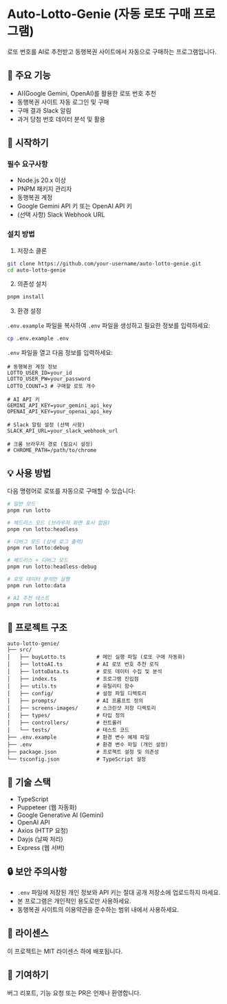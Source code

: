 # Auto-Lotto-Genie (자동 로또 구매 프로그램)

로또 번호를 AI로 추천받고 동행복권 사이트에서 자동으로 구매하는 프로그램입니다.

## 🎯 주요 기능

- AI(Google Gemini, OpenAI)를 활용한 로또 번호 추천
- 동행복권 사이트 자동 로그인 및 구매
- 구매 결과 Slack 알림
- 과거 당첨 번호 데이터 분석 및 활용

## 🚀 시작하기

### 필수 요구사항

- Node.js 20.x 이상
- PNPM 패키지 관리자
- 동행복권 계정
- Google Gemini API 키 또는 OpenAI API 키
- (선택 사항) Slack Webhook URL

### 설치 방법

1. 저장소 클론

```bash
git clone https://github.com/your-username/auto-lotto-genie.git
cd auto-lotto-genie
```

2. 의존성 설치

```bash
pnpm install
```

3. 환경 설정

`.env.example` 파일을 복사하여 `.env` 파일을 생성하고 필요한 정보를 입력하세요:

```bash
cp .env.example .env
```

`.env` 파일을 열고 다음 정보를 입력하세요:

```
# 동행복권 계정 정보
LOTTO_USER_ID=your_id
LOTTO_USER_PW=your_password
LOTTO_COUNT=3 # 구매할 로또 개수

# AI API 키
GEMINI_API_KEY=your_gemini_api_key
OPENAI_API_KEY=your_openai_api_key

# Slack 알림 설정 (선택 사항)
SLACK_API_URL=your_slack_webhook_url

# 크롬 브라우저 경로 (필요시 설정)
# CHROME_PATH=/path/to/chrome
```

## 💡 사용 방법

다음 명령어로 로또를 자동으로 구매할 수 있습니다:

```bash
# 일반 모드
pnpm run lotto

# 헤드리스 모드 (브라우저 화면 표시 없음)
pnpm run lotto:headless

# 디버그 모드 (상세 로그 출력)
pnpm run lotto:debug

# 헤드리스 + 디버그 모드
pnpm run lotto:headless-debug

# 로또 데이터 분석만 실행
pnpm run lotto:data

# AI 추천 테스트
pnpm run lotto:ai
```

## 📁 프로젝트 구조

```
auto-lotto-genie/
├── src/
│   ├── buyLotto.ts          # 메인 실행 파일 (로또 구매 자동화)
│   ├── lottoAI.ts           # AI 로또 번호 추천 로직
│   ├── lottoData.ts         # 로또 데이터 수집 및 분석
│   ├── index.ts             # 프로그램 진입점
│   ├── utils.ts             # 유틸리티 함수
│   ├── config/              # 설정 파일 디렉토리
│   ├── prompts/             # AI 프롬프트 정의
│   ├── screens-images/      # 스크린샷 저장 디렉토리
│   ├── types/               # 타입 정의
│   ├── controllers/         # 컨트롤러
│   └── tests/               # 테스트 코드
├── .env.example             # 환경 변수 예제 파일
├── .env                     # 환경 변수 파일 (개인 설정)
├── package.json             # 프로젝트 설정 및 의존성
└── tsconfig.json            # TypeScript 설정
```

## 🔧 기술 스택

- TypeScript
- Puppeteer (웹 자동화)
- Google Generative AI (Gemini)
- OpenAI API
- Axios (HTTP 요청)
- Dayjs (날짜 처리)
- Express (웹 서버)

## 🔒 보안 주의사항

- `.env` 파일에 저장된 개인 정보와 API 키는 절대 공개 저장소에 업로드하지 마세요.
- 본 프로그램은 개인적인 용도로만 사용하세요.
- 동행복권 사이트의 이용약관을 준수하는 범위 내에서 사용하세요.

## 📝 라이센스

이 프로젝트는 MIT 라이센스 하에 배포됩니다.

## 👥 기여하기

버그 리포트, 기능 요청 또는 PR은 언제나 환영합니다.
